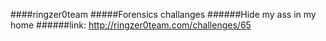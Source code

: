 ####ringzer0team
#####Forensics challanges
######Hide my ass in my home
######link: http://ringzer0team.com/challenges/65
